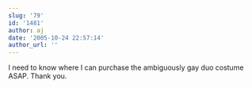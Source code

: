 ```yaml
---
slug: '79'
id: '1481'
author: aj
date: '2005-10-24 22:57:14'
author_url: ''
---
```

I need to know where I can purchase the ambiguously gay duo costume ASAP. Thank you.
